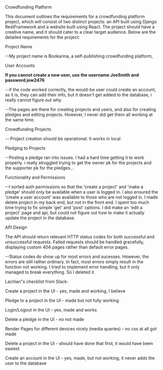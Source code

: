 Crowdfunding Platform 

This document outlines the requirements for a crowdfunding platform project, which will consist of two distinct projects: an API built using Django RestFramework and a website built using React. The project should have a creative name, and it should cater to a clear target audience. Below are the detailed requirements for the project:

Project Name 

--My project name is Bookarina, a self-publishing crowdfunding platform, 

    

User Accounts

 **If you cannot create a new user, use the username JoeSmith and password jow2476**
 
 
 --if the code worked correctly, the would-be user could create an account, as it is, they can add their info, but it doesn't get added to the database, i really cannot figure out why.

 --The pages are there for creating projects and users, and also for creating pledges and editing projects. However, I never did get them all working at the same time. 
 

Crowdfunding Projects

 -- Project creation should be operational. It works in local

Pledging to Projects

 
 --Posting a pledge ran into issues. I had a hard time getting it to work properly. i really struggled trying to get the owner pk for the projects and the supporter pk for the pledges...
 

Functionality and Permissions

  --I sorted auth permissions so that the 'create a project' and 'make a pledge' should only be available when a user is logged in. I also ensured the 'create a user account' was available to those who are not logged in. I made delete project in my back end, but not in the front end. I spent too much time trying to fix simple 'get' and 'post' options. I did make an 'edit a project' page and api, but could not figure out how to make it actually update the project in the database.
  
API Design

 The API should return relevant HTTP status codes for both successful and unsuccessful requests. Failed requests should be handled gracefully, displaying custom 404 pages rather than default error pages.

 --Status codes do show up for most errors and sucesses. However, the errors are still rather ordinary. In fact, most errors simply result in the function not working. I tried to implement error handling, but it only managed to break everything. So I deleted it.


Lachlan"s checklist from Slack:


Create a project in the UI - yes, made and working, I believe

Pledge to a project in the UI - made but not fully working

Login/Logout in the UI - yes, made and works

Delete a pledge in the UI - no not made

Render Pages for different devices nicely (media queries) - no css at all got made

Delete a project in the UI - should have done that first, it would have been easiest

Create an account in the UI - yes, made, but not working, it never adds the user to the database



